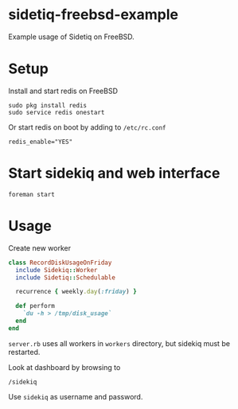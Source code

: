# sidetiq-freebsd-example
Example usage of Sidetiq on FreeBSD.

# Setup
Install and start redis on FreeBSD

```
sudo pkg install redis
sudo service redis onestart
```

Or start redis on boot by adding to ```/etc/rc.conf```

```
redis_enable="YES"
```

# Start sidekiq and web interface
```
foreman start
```

# Usage
Create new worker

```ruby
class RecordDiskUsageOnFriday
  include Sidekiq::Worker
  include Sidetiq::Schedulable

  recurrence { weekly.day(:friday) }

  def perform
    `du -h > /tmp/disk_usage`
  end
end
```

```server.rb``` uses all workers in ```workers``` directory, but sidekiq must be restarted.

Look at dashboard by browsing to

```
/sidekiq
```

Use `sidekiq` as username and password.
